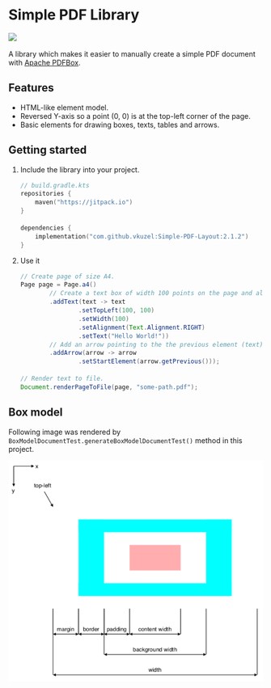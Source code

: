 # Simple PDF Library

[![](https://jitpack.io/v/vkuzel/Simple-PDF-Layout.svg)](https://jitpack.io/#vkuzel/Simple-PDF-Layout)

A library which makes it easier to manually create a simple PDF document with [Apache PDFBox](https://pdfbox.apache.org).

## Features

* HTML-like element model.
* Reversed Y-axis so a point (0, 0) is at the top-left corner of the page.
* Basic elements for drawing boxes, texts, tables and arrows.

## Getting started

1. Include the library into your project.

    ```kotlin
    // build.gradle.kts
    repositories {
        maven("https://jitpack.io")
    }
    
    dependencies {
        implementation("com.github.vkuzel:Simple-PDF-Layout:2.1.2")
    }
    ```

2. Use it

    ```java
    // Create page of size A4.
    Page page = Page.a4()
            // Create a text box of width 100 points on the page and align it to right.
            .addText(text -> text
                    .setTopLeft(100, 100)
                    .setWidth(100)
                    .setAlignment(Text.Alignment.RIGHT)
                    .setText("Hello World!"))
            // Add an arrow pointing to the the previous element (text).
            .addArrow(arrow -> arrow
                    .setStartElement(arrow.getPrevious()));

    // Render text to file.
    Document.renderPageToFile(page, "some-path.pdf");
    ```

## Box model

Following image was rendered by `BoxModelDocumentTest.generateBoxModelDocumentTest()` method in this project.

![Document box model](document-box-model.png)
